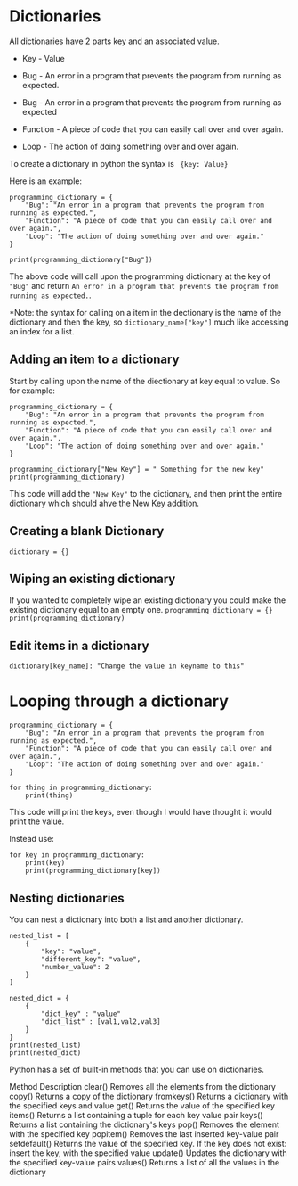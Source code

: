 # Dictionaries 

All dictionaries have 2 parts key and an associated value. 

- Key - Value

- Bug - An error in a program that prevents the program from running as expected. 

- Bug - An error in a program that prevents the program from running as expected

- Function - A piece of code that you can easily call over and over again. 

- Loop - The action of doing something over and over again.

To create a dictionary in python the syntax is `` {key: Value}``

Here is an example: 
```
programming_dictionary = {
    "Bug": "An error in a program that prevents the program from running as expected.",
    "Function": "A piece of code that you can easily call over and over again.",
    "Loop": "The action of doing something over and over again."
}

print(programming_dictionary["Bug"])
```
The above code will call upon the programming dictionary at the key of ``"Bug"`` and return ``An error in a program that prevents the program from running as expected.``. 

*Note: the syntax for calling on a item in the dectionary is the name of the dictionary and then the key, so ``dictionary_name["key"]`` much like accessing an index for a list.  

## Adding an item to a dictionary

Start by calling upon the name of the diectionary at key equal to value. So for example:
```
programming_dictionary = {
    "Bug": "An error in a program that prevents the program from running as expected.",
    "Function": "A piece of code that you can easily call over and over again.",
    "Loop": "The action of doing something over and over again."
}

programming_dictionary["New Key"] = " Something for the new key"
print(programming_dictionary)
```

This code will add the ``"New Key"`` to the dictionary, and then print the entire dictionary which should ahve the New Key addition.

## Creating a blank Dictionary

``dictionary = {} ``

## Wiping an existing dictionary

If you wanted to completely wipe an existing dictionary you could make the existing dictionary equal to an empty one.
``programming_dictionary = {}``
``print(programming_dictionary)``

## Edit items in a dictionary
``dictionary[key_name]: "Change the value in keyname to this"``

# Looping through a dictionary

```
programming_dictionary = {
    "Bug": "An error in a program that prevents the program from running as expected.",
    "Function": "A piece of code that you can easily call over and over again.",
    "Loop": "The action of doing something over and over again."
}

for thing in programming_dictionary:
    print(thing)

```

This code will print the keys, even though I would have thought it would print the value. 

Instead use:
```
for key in programming_dictionary:
    print(key)
    print(programming_dictionary[key])

```

## Nesting dictionaries

You can nest a dictionary into both a list and another dictionary.
```
nested_list = [
    {
        "key": "value",
        "different_key": "value",
        "number_value": 2
    }
]

nested_dict = {
    {
        "dict_key" : "value"
        "dict_list" : [val1,val2,val3]
    }
}
print(nested_list)
print(nested_dict)
```

Python has a set of built-in methods that you can use on dictionaries.

Method	Description
clear()	Removes all the elements from the dictionary
copy()	Returns a copy of the dictionary
fromkeys()	Returns a dictionary with the specified keys and value
get()	Returns the value of the specified key
items()	Returns a list containing a tuple for each key value pair
keys()	Returns a list containing the dictionary's keys
pop()	Removes the element with the specified key
popitem()	Removes the last inserted key-value pair
setdefault()	Returns the value of the specified key. If the key does not exist: insert the key, with the specified value
update()	Updates the dictionary with the specified key-value pairs
values()	Returns a list of all the values in the dictionary
